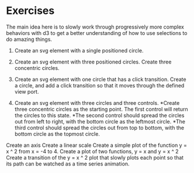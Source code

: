 Exercises
=========
The main idea here is to slowly work through progressively more complex behaviors with d3 to get a better understanding of how to use selections to do amazing things.

1. Create an svg element with a single positioned circle.
    
2. Create an svg element with three positioned circles.
    Create three concentric circles.

3. Create an svg element with one circle that has a click transition.
    Create a circle, and add a click transition so that it moves through
    the defined view port.

4. Create an svg element with three circles and three controls.
    *Create three concentric circles as the starting point. The first control will return the circles to this state.
    *The second control should spread the circles out from left to right, with the bottom circle as the leftmost circle.
    *The third control should spread the circles out from top to bottom, with the bottom circle as the topmost circle.

Create an axis
Create a linear scale
Create a simple plot of the function y = x ^ 2 from x = -4 to 4.
Create a plot of two functions, y = x and y = x ^ 2
Create a transition of the y = x ^ 2 plot that slowly plots each point so that its path can be watched as a time series animation.